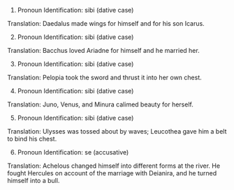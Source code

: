 1. Pronoun Identification: sibi (dative case)

Translation: Daedalus made wings for himself and for his son Icarus.

2. Pronoun Identification: sibi (dative case)

Translation: Bacchus loved Ariadne for himself and he married her.

3. Pronoun Identification: sibi (dative case)

Translation: Pelopia took the sword and thrust it into her own chest.

4. Pronoun Identification: sibi (dative case)

Translation: Juno, Venus, and Minura calimed beauty for herself.

5. Pronoun Identification: sibi (dative case)

Translation: Ulysses was tossed about by waves; Leucothea gave him a belt to bind his chest.

6. Pronoun Identification: se (accusative)

Translation: Achelous changed himself into different forms at the river. He fought Hercules on account of the marriage with Deianira, and he turned himself into a bull.
